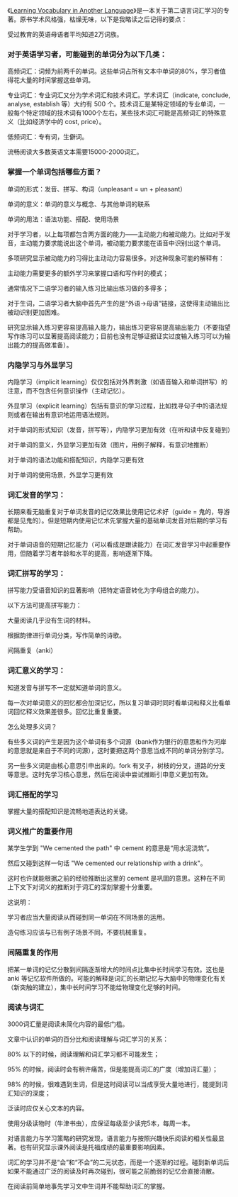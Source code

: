 《[Learning Vocabulary in Another Language](https://www.amazon.com/Learning-Vocabulary-Language-Cambridge-Linguistics/dp/0521804981)》是一本关于第二语言词汇学习的专著。原书学术风格强，枯燥无味，以下是我略读之后记得的要点：

受过教育的英语母语者平均知道2万词族。

### 对于英语学习者，可能碰到的单词分为以下几类：

高频词汇：词频为前两千的单词。这些单词占所有文本中单词的80%，学习者值得花大量的时间掌握这些单词。

专业词汇：专业词汇又分为学术词汇和技术词汇。学术词汇（indicate, conclude, analyse, establish 等）大约有 500 个。技术词汇是某特定领域的专业单词，一般每个特定领域的技术词有1000个左右。某些技术词汇可能是高频词汇的特殊意义（比如经济学中的 cost, price）。

低频词汇：专有词，生僻词。

流畅阅读大多数英语文本需要15000-2000词汇。

### 掌握一个单词包括哪些方面？

单词的形式：发音、拼写、构词（unpleasant = un + pleasant）

单词的意义：单词的意义与概念、与其他单词的联系

单词的用法：语法功能、搭配、使用场景

对于学习者，以上每项都包含两方面的能力——主动能力和被动能力。比如对于发音，主动能力要求能说出这个单词，被动能力要求能在语音中识别出这个单词。

多项研究显示被动能力的习得比主动动力容易很多。对这种现象可能的解释有：

主动能力需要更多的额外学习来掌握口语和写作时的模式；

通常情况下二语学习者的输入练习比输出练习做的多得多；

对于生词，二语学习者大脑中首先产生的是“外语->母语”链接，这使得主动输出比被动识别更加困难。

研究显示输入练习更容易提高输入能力，输出练习更容易提高输出能力（不要指望写作练习可以显著提高阅读能力；目前也没有足够证据证实过度输入练习可以为输出能力的提高做准备）。

### 内隐学习与外显学习

内隐学习（implicit learning）仅仅包括对外界刺激（如语音输入和单词拼写）的注意，而不包含任何意识操作（主动记忆）。

外显学习（explicit learning）包括有意识的学习过程，比如找寻句子中的语法规则或者在输出有意识地运用语法规则。

对于单词的形式知识（发音，拼写等），内隐学习更加有效（在听和读中反复碰到）

对于单词的意义，外显学习更加有效（图片，用例子解释，有意识地推断）

对于单词的语法功能和搭配知识，内隐学习更有效

对于单词的使用场景，外显学习更有效

### 词汇发音的学习：

长期来看无脑重复对于单词发音的记忆效果比使用记忆术好（guide = 鬼的，导游都是见鬼的）。但是短期内使用记忆术先掌握大量的基础单词发音对后期的学习有帮助。

对于单词语音的短期记忆能力（可以看成是跟读能力）在词汇发音学习中起重要作用，但随着学习者年龄和水平的提高，影响逐渐下降。

### 词汇拼写的学习：

拼写能力受语音知识的显著影响（把特定语音转化为字母组合的能力）。

以下方法可提高拼写能力：

大量阅读几乎没有生词的材料。

根据韵律进行单词分类，写作简单的诗歌。

间隔重复（anki）

### 词汇意义的学习：

知道发音与拼写不一定就知道单词的意义。

每一次对单词意义的回忆都会加深记忆，所以复习单词时同时看单词和释义比看单词回忆释义效果差很多。回忆比重复重要。

怎么处理多义词？

有些多义词的产生是因为这个单词有多个词源（bank作为银行的意思和作为河岸的意思就是来自于不同的词源），这时要把这两个意思当成不同的单词分别学习。

另一些多义词是由核心意思引申出来的。fork 有叉子，树枝的分叉，道路的分支等意思。这时先学习核心意思，然后在阅读中尝试推断引申意义更加有效。

### 词汇搭配的学习

掌握大量的搭配知识是流畅地道表达的关键。

### 词义推广的重要作用

某学生学到 "We cemented the path" 中 cement 的意思是“用水泥浇筑”。

然后又碰到这样一句话 "We cemented our relationship with a drink"。

这时也许就能根据之前的经验推断出这里的 cement 是巩固的意思。这种在不同上下文下对词义的推断对于词汇的深刻掌握十分重要。

这说明：

学习者应当大量阅读从而碰到同一单词在不同场景的运用。

造句练习应该与已有例子场景不同，不要机械重复。

### 间隔重复的作用

把某一单词的记忆分散到间隔逐渐增大的时间点比集中长时间学习有效。这也是 anki 等记忆软件所做的。可能的解释是词汇的长期记忆与大脑中的物理变化有关（新突触的建立），集中长时间学习不能给物理变化足够的时间。

### 阅读与词汇

3000词汇量是阅读未简化内容的最低门槛。

文章中认识的单词的百分比和阅读理解与词汇学习的关系：

80% 以下的时候，阅读理解和词汇学习都不可能发生；

95% 的时候，阅读时会有稍许痛苦，但是能提高词汇的广度（增加词汇量）；

98% 的时候，很难遇到生词，但是这时阅读可以当成享受大量地进行，能提到词汇知识的深度；

泛读时应仅关心文本的内容。

使用分级读物时（牛津书虫），应保证每级至少读完5本，每周一本。

对语言能力与学习策略的研究发现，语言能力与按照兴趣快乐阅读的相关性最显著。也有研究显示课外阅读是托福成绩的最重要影响因素。

词汇的学习并不是“会”和“不会”的二元状态，而是一个逐渐的过程。碰到新单词后如果不能通过广泛的阅读及时再次碰到，很可能之前脆弱的记忆会直接消散。

在阅读前简单地事先学习文中生词并不能帮助词汇的掌握。